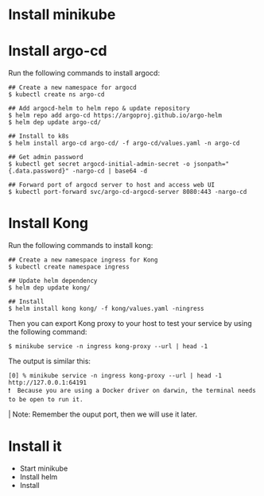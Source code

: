 # Install minikube


# Install argo-cd
Run the following commands to install argocd:
```
## Create a new namespace for argocd
$ kubectl create ns argo-cd

## Add argocd-helm to helm repo & update repository
$ helm repo add argo-cd https://argoproj.github.io/argo-helm
$ helm dep update argo-cd/

## Install to k8s
$ helm install argo-cd argo-cd/ -f argo-cd/values.yaml -n argo-cd

## Get admin password
$ kubectl get secret argocd-initial-admin-secret -o jsonpath="{.data.password}" -nargo-cd | base64 -d

## Forward port of argocd server to host and access web UI
$ kubectl port-forward svc/argo-cd-argocd-server 8080:443 -nargo-cd

```
# Install Kong
Run the following commands to install kong:

```
## Create a new namespace ingress for Kong
$ kubectl create namespace ingress

## Update helm dependency
$ helm dep update kong/

## Install
$ helm install kong kong/ -f kong/values.yaml -ningress

```
Then you can export Kong proxy to your host to test your service by using the following command:
```
$ minikube service -n ingress kong-proxy --url | head -1
```

The output is similar this:
```
[0] % minikube service -n ingress kong-proxy --url | head -1
http://127.0.0.1:64191
❗  Because you are using a Docker driver on darwin, the terminal needs to be open to run it.
```

| Note: Remember the ouput port, then we will use it later.


# Install it

- Start minikube
- Install helm
- Install 
